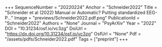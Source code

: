 +++
SequenceNumber = "20220224"
Anchor = "Schneider2022"
Title = "Schneider et al (2022) Manual or Automatic? Putting standardized EEG-P..."
Image = "previews/Schneider2022.pdf.png"
PublicationId = "Schneider2022"
Authors = "None"
Journal = "PsyArXiv"
Year = "2022"
DOI = "10.31234/osf.io/vc3zg"
DoiUrl = "https://dx.doi.org/10.31234/osf.io/vc3zg"
OsfUrl = "None"
Pdf = "/assets/pdfs/Schneider2022.pdf"
Tags = ["preprint"]
+++